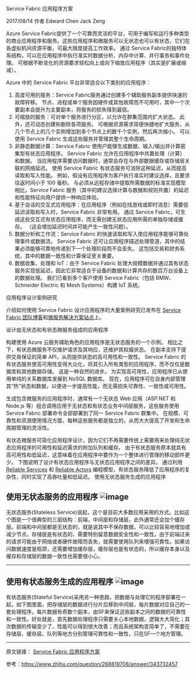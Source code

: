 Service Fabric 应用程序方案

2017/08/14 作者  Edward Chen Jack Zeng 

Azure Service Fabric提供了一个可靠而灵活的平台，可用于编写和运行多种类型的商业应用程序和服务。这些应用程序和微服务可以无状态也可以有状态，它们在各虚拟机间资源平衡，可最大限度提高工作效率。 通过 Service Fabric的独特体系结构，可以在应用程序中执行准实时数据分析、内存中计算、并行事务和事件处理。 可根据不断变化的资源要求轻松向上或向下缩放应用程序（其实是扩展或缩减）。

Azure 中的 Service Fabric 平台非常适合以下类别的应用程序：
1. 高度可用的服务：Service Fabric服务通过创建多个辅助服务副本提供快速的故障转移。 节点、进程或单个服务因硬件或其他故障而不可用时，其中一个次要副本会提升为主要副本，将服务的损失降到最低。
2. 可缩放的服务：可对单个服务进行分区，以允许在群集范围内扩大状态。 此外，还可动态创建和删除各项服务。 可根据资源需求简便快捷地扩大服务，从几个节点上的几个实例增加到多个节点上的数千个实例，然后再次缩小。 可以使用 Service Fabric 生成这些服务并管理其整个生命周期。
3. 非静态数据计算：Service Fabric 使用户能够生成数据、输入/输出并计算密集型有状态应用程序。 Service Fabric 允许在应用程序中共置处理（计算）和数据。 当应用程序需要访问数据时，通常会存在与外部数据缓存或存储层关联的网络延迟。 使用 Service Fabric 有状态服务可消除这种延迟，从而提高读取和写入性能。 例如，假设有应用程序为客户执行准实时建议选择，且要求往返时间小于 100 毫秒。 与必须从远程存储中提取所需数据的标准实现模型相比，Service Fabric 服务（其中的建议选择计算与数据和规则共置）的延迟和性能特征向用户提供一种响应体验。
4. 基于会话的交互式应用程序：在应用程序（例如在线游戏或即时消息）需要低延迟读取和写入时，Service Fabric 非常有用。 通过 Service Fabric，可生成这些交互式有状态应用程序，而无需创建无状态应用所需的单独存储或缓存。 （这会增加延迟时间并可能产生一致性问题）。
5. 数据分析和工作流：Service Fabric 的快速读取和写入使应用程序能够可靠处理事件或数据流。 Service Fabric 还可让应用程序描述处理管道，其中的结果必须能够可靠地传递到下一个处理阶段而不会丢失。 这包括交易和财务系统，其中的数据一致性和计算保证至关重要。
6. 数据收集、处理和 IoT：由于 Service Fabric 处理大规模数据并通过其有状态服务实现低延迟，因此它非常适合于设备的数据和计算共存的数百万台设备上的数据处理。 我们已看到多个客户使用 Service Fabric（包括 BMW、Schneider Electric 和 Mesh Systems）构建 IoT 系统。

应用程序设计案例研究

介绍如何使用 Service Fabric 设计应用程序的大量案例研究已发布在 [Service Fabric 团队博客](https://blogs.msdn.microsoft.com/azureservicefabric/tag/customer-profile/)和[微服务解决方案站点](https://azure.microsoft.com/zh-cn/solutions/microservice-applications/)上。

设计由无状态和有状态微服务组成的应用程序

构建使用 Azure 云服务辅助角色的应用程序是无状态服务的一个示例。 相比之下，有状态微服务不仅维护请求及其响应，还维护其权威状态。 在副本支持下提供交易保证的简单 API，从而提供状态的高可用性和一致性。 Service Fabric 的有状态服务使高可用性变得大众化，将其引入所有类型的应用程序，而不仅仅是数据库和其他数据存储。 这是一种自然的进步。 为实现高可用性，应用程序已从使用单纯的关系数据库发展到 NoSQL 数据库。 现在，应用程序可在自身内部管理其“热”状态和数据，以便进一步提高性能，而无需损失可靠性、一致性或可用性。

生成包含微服务的应用程序时，通常有一个无状态 Web 应用（ASP.NET 和 Node.js 等）组合调用应用于无状态和有状态业务中间层服务，这些服务使用 Service Fabric 部署命令全部部署到了同一 Service Fabric 群集中。 在规模、可靠性和资源使用情况方面，每种这些服务都是独立的，从而大大提高了开发和生命周期管理的灵活性。

有状态微服务可简化应用程序设计，因为它们不再需要传统上需要用来处理纯无状态应用程序的可用性和延迟需求的附加队列和缓存。 由于有状态服务原本就具有高可用性和低延迟，这意味着在应用程序中要作为一个整体进行管理的移动部件更少。 下图说明了设计有状态应用程序与无状态应用程序之间的差异。 通过利用 [Reliable Services](https://docs.azure.cn/zh-cn/service-fabric/service-fabric-reliable-services-introduction) 和 [Reliable Actors](https://docs.azure.cn/zh-cn/service-fabric/service-fabric-reliable-actors-introduction) 编程模型，有状态服务降低了应用程序的复杂性，同时实现了高吞吐量和低延迟。
使用无状态服务生成的应用程序

使用无状态服务的应用程序
![image](https://docs.azure.cn/zh-cn/service-fabric/media/service-fabric-application-scenarios/appwithstatelessservices.jpg)
---
无状态服务(Stateless Service)说起，这个是目前大多数应用采用的方式。比如这个图是一个很典型的三层结构：前端，中间层和存储层，此外通常还会加个缓存层。前端和中间层都是无状态的，就是说其中不保存数据，可以比较容易地增加或减少节点。存储层是有状态的，需要特别留意数据安全性和一致性。由于前端过来的请求可能由于网络或者硬件故障而丢失，就需要使用队列来增强可靠性。如果访问数据速度是瓶颈，还需要增加缓存层，缓存层也是有状态的，所以缓存本身以及缓存和存储层的数据一致性也需要很小心。

---

使用有状态服务生成的应用程序
![image](https://docs.azure.cn/zh-cn/service-fabric/media/service-fabric-application-scenarios/appwithstatefulservices.jpg)
---
有状态服务(Stateful Service)采用另一种思路，把数据与处理它的程序部署在一起，如下图里面，把存储层的数据进行分片后移到中间层，每片数据对应自己的一套处理程序。每片数据有奇数个副本，由SF来保证这些副本之间的数据的可靠性和一致性。好处就是，首先数据处理程序只需要关心本地数据，逻辑大大简化；其次数据的传输变少了，性能可以得到很大改善；而且系统架构变简单了，不需要在存储层、缓存层、队列等地方分别管理可靠性和一致性，只在SF一个地方管理。

---

原文链接：
[Service Fabric 应用程序方案](https://docs.azure.cn/zh-cn/service-fabric/service-fabric-application-scenarios)

参考：https://www.zhihu.com/question/268819708/answer/343732457